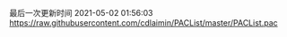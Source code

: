 最后一次更新时间 2021-05-02 01:56:03
https://raw.githubusercontent.com/cdlaimin/PACList/master/PACList.pac

